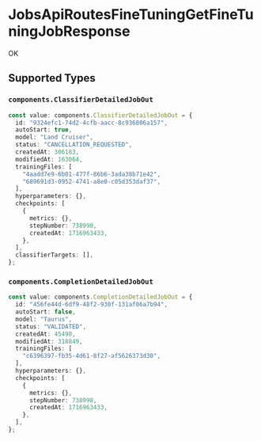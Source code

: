 # JobsApiRoutesFineTuningGetFineTuningJobResponse

OK


## Supported Types

### `components.ClassifierDetailedJobOut`

```typescript
const value: components.ClassifierDetailedJobOut = {
  id: "9324efc1-74d2-4cfb-aacc-8c936806a157",
  autoStart: true,
  model: "Land Cruiser",
  status: "CANCELLATION_REQUESTED",
  createdAt: 306183,
  modifiedAt: 163064,
  trainingFiles: [
    "4aadd7e9-6b01-477f-86b6-3ada38b71e42",
    "689691d3-0952-4741-a8e0-c05d353daf37",
  ],
  hyperparameters: {},
  checkpoints: [
    {
      metrics: {},
      stepNumber: 738998,
      createdAt: 1716963433,
    },
  ],
  classifierTargets: [],
};
```

### `components.CompletionDetailedJobOut`

```typescript
const value: components.CompletionDetailedJobOut = {
  id: "456fe44d-6df9-48f2-930f-131af06a7b94",
  autoStart: false,
  model: "Taurus",
  status: "VALIDATED",
  createdAt: 45490,
  modifiedAt: 318849,
  trainingFiles: [
    "c6396397-fb35-4d61-8f27-af5626373d30",
  ],
  hyperparameters: {},
  checkpoints: [
    {
      metrics: {},
      stepNumber: 738998,
      createdAt: 1716963433,
    },
  ],
};
```

